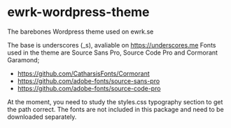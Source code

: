 # ewrk-wordpress-theme
The barebones Wordpress theme used on ewrk.se

The base is underscores (\_s), avaliable on https://underscores.me
Fonts used in the theme are Source Sans Pro, Source Code Pro and Cormorant Garamond;
* https://github.com/CatharsisFonts/Cormorant
* https://github.com/adobe-fonts/source-sans-pro
* https://github.com/adobe-fonts/source-code-pro

At the moment, you need to study the styles.css typography section to get the path correct. The fonts are not included in this package and need to be downloaded separately.



